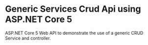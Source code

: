 # Generic Services Crud Api using ASP.NET Core 5
ASP.NET Core 5 Web API to demonstrate the use of a generic CRUD Service and controller.
